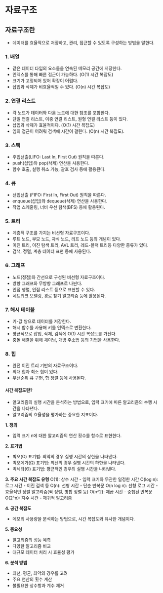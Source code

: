 # 자료구조

## 자료구조란

-   데이터를 효율적으로 저장하고, 관리, 접근할 수 있도록 구성하는 방법을 말한다.

### 1. 배열

-   같은 데이터 타입의 요소들을 연속된 메모리 공간에 저장한다.
-   인덱스를 통해 빠른 접근이 가능하다. (O(1) 시간 복잡도)
-   크기가 고정되어 있어 확장이 어렵다.
-   삽입과 삭제가 비효율적일 수 있다. (O(n) 시간 복잡도)

### 2. 연결 리스트

-   각 노드가 데이터와 다음 노드에 대한 참조를 포함한다.
-   단일 연결 리스트, 이중 연결 리스트, 원형 연결 리스트 등이 있다.
-   삽입과 삭제가 효율적이다. (O(1) 시간 복잡도)
-   임의 접근이 어려워 검색에 시간이 걸린다. (O(n) 시간 복잡도).

### 3. 스택

-   후입선출(LIFO: Last In, First Out) 원칙을 따른다.
-   push(삽입)와 pop(삭제) 연산을 사용한다.
-   함수 호출, 실행 취소 기능, 괄호 검사 등에 활용된다.

### 4. 큐

-   선입선출 (FIFO: First In, First Out) 원칙을 따른다.
-   enqueue(삽입)와 dequeue(삭제) 연산을 사용한다.
-   작업 스케줄링, 너비 우선 탐색(BFS) 등에 활용된다.

### 5. 트리

-   계층적 구조를 가지는 비선형 자료구조이다.
-   루트 노드, 부모 노드, 자식 노드, 리프 노드 등의 개념이 있다.
-   이진 트리, 이진 탐색 트리, AVL 트리, 레드-블랙 트리등 다양한 종류가 있다.
-   검색, 정렬, 계층 데이터 표현 등에 사용된다.

### 6. 그래프

-   노드(정점)와 간선으로 구성된 비선형 자료구조이다.
-   방향 그래프와 무방향 그래프로 나뉜다.
-   인접 행렬, 인접 리스트 등으로 표현할 수 있다.
-   네트워크 모델링, 경로 찾기 알고리즘 등에 활용된다.

### 7. 해시 테이블

-   키-값 쌍으로 데이터를 저장한다.
-   해시 함수를 사용해 키를 인덱스로 변환한다.
-   평균적으로 삽입, 삭제, 검색에 O(1) 시간 복잡도를 가진다.
-   충돌 해결을 위해 체이닝, 개방 주소법 등의 기법을 사용한다.

### 8. 힙

-   완전 이진 트리 기반의 자료구조이다.
-   최대 힙과 최소 힙이 있다.
-   우선순위 큐 구현, 합 정렬 등에 사용된다.

#### 시간 복잡도란?

-   알고리즘의 실행 시간을 분석하는 방법으로, 입력 크기에 따른 알고리즘의 수행 시간을 나타낸다.
-   알고리즘의 효율성을 평가하는 중요한 지표이다.

**1. 정의**

-   입력 크기 n에 대한 알고리즘의 연산 횟수를 함수로 표현한다.

**2. 표기법**

-   빅오(O) 표기법: 최악의 경우 실행 시간의 상한을 나타낸다.
-   빅오메가(Ω) 표기법: 최선의 경우 실행 시간의 하한을 나타낸다.
-   빅세타(Θ) 표기법: 평균적인 경우의 실행 시간을 나타낸다.

**3. 주요 시간 복잡도 유형**
O(1): 상수 시간 - 입력 크기와 무관한 일정한 시간
O(log n): 로그 시간 - 이진 검색 등
O(n): 선형 시간 - 단순 반복문
O(n log n): 선형 로그 시간 - 효율적인 정렬 알고리즘(퀵 정렬, 병합 정렬 등)
O(n^2): 제곱 시간 - 중첩된 반복문
O(2^n): 지수 시간 - 재귀적 알고리즘

**4. 공간 복잡도**

-   메모리 사용량을 분석하는 방법으로, 시간 복잡도와 유사한 개념이다.

**5. 중요성**

-   알고리즘의 성능 예측
-   다양한 알고리즘 비교
-   대규모 데이터 처리 시 효율성 평가

**6. 분석 방법**

-   최선, 평균, 최악의 경우를 고려
-   주요 연산의 횟수 계산
-   불필요한 상수항과 계수 제거
